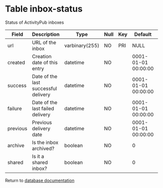 Table inbox-status
===========
Status of ActivityPub inboxes

| Field | Description | Type | Null | Key | Default | Extra |
| ----- | ----------- | ---- | ---- | --- | ------- | ----- |
| url      | URL of the inbox                     | varbinary(255) | NO | PRI | NULL                |  |    
| created  | Creation date of this entry          | datetime       | NO |     | 0001-01-01 00:00:00 |  |    
| success  | Date of the last successful delivery | datetime       | NO |     | 0001-01-01 00:00:00 |  |    
| failure  | Date of the last failed delivery     | datetime       | NO |     | 0001-01-01 00:00:00 |  |    
| previous | Previous delivery date               | datetime       | NO |     | 0001-01-01 00:00:00 |  |    
| archive  | Is the inbox archived?               | boolean        | NO |     | 0                   |  |    
| shared   | Is it a shared inbox?                | boolean        | NO |     | 0                   |  |    

Return to [database documentation](help/database)
